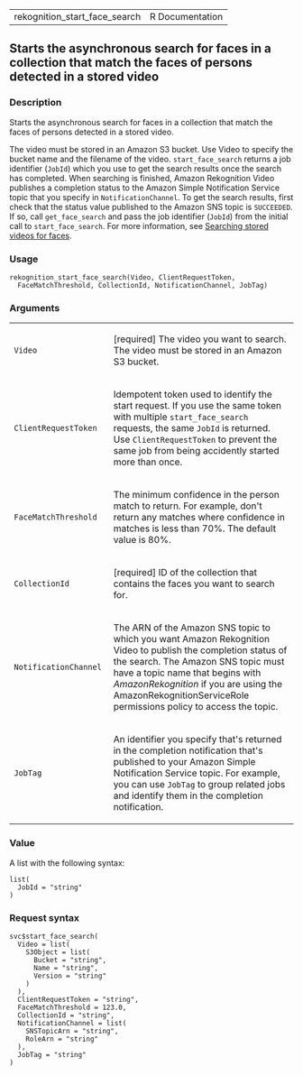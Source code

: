 <table style="width: 100%;">
<tbody>
<tr class="odd">
<td>rekognition_start_face_search</td>
<td style="text-align: right;">R Documentation</td>
</tr>
</tbody>
</table>

## Starts the asynchronous search for faces in a collection that match the faces of persons detected in a stored video

### Description

Starts the asynchronous search for faces in a collection that match the
faces of persons detected in a stored video.

The video must be stored in an Amazon S3 bucket. Use Video to specify
the bucket name and the filename of the video. `start_face_search`
returns a job identifier (`JobId`) which you use to get the search
results once the search has completed. When searching is finished,
Amazon Rekognition Video publishes a completion status to the Amazon
Simple Notification Service topic that you specify in
`NotificationChannel`. To get the search results, first check that the
status value published to the Amazon SNS topic is `SUCCEEDED`. If so,
call `get_face_search` and pass the job identifier (`JobId`) from the
initial call to `start_face_search`. For more information, see
[Searching stored videos for
faces](https://docs.aws.amazon.com/rekognition/latest/dg/procedure-person-search-videos.html).

### Usage

    rekognition_start_face_search(Video, ClientRequestToken,
      FaceMatchThreshold, CollectionId, NotificationChannel, JobTag)

### Arguments

<table>
<colgroup>
<col style="width: 35%" />
<col style="width: 65%" />
</colgroup>
<tbody>
<tr class="odd">
<td><code id="rekognition_start_face_search_:_Video">Video</code></td>
<td><p>[required] The video you want to search. The video must be stored
in an Amazon S3 bucket.</p></td>
</tr>
<tr class="even">
<td><code
id="rekognition_start_face_search_:_ClientRequestToken">ClientRequestToken</code></td>
<td><p>Idempotent token used to identify the start request. If you use
the same token with multiple <code>start_face_search</code> requests,
the same <code>JobId</code> is returned. Use
<code>ClientRequestToken</code> to prevent the same job from being
accidently started more than once.</p></td>
</tr>
<tr class="odd">
<td><code
id="rekognition_start_face_search_:_FaceMatchThreshold">FaceMatchThreshold</code></td>
<td><p>The minimum confidence in the person match to return. For
example, don't return any matches where confidence in matches is less
than 70%. The default value is 80%.</p></td>
</tr>
<tr class="even">
<td><code
id="rekognition_start_face_search_:_CollectionId">CollectionId</code></td>
<td><p>[required] ID of the collection that contains the faces you want
to search for.</p></td>
</tr>
<tr class="odd">
<td><code
id="rekognition_start_face_search_:_NotificationChannel">NotificationChannel</code></td>
<td><p>The ARN of the Amazon SNS topic to which you want Amazon
Rekognition Video to publish the completion status of the search. The
Amazon SNS topic must have a topic name that begins with
<em>AmazonRekognition</em> if you are using the
AmazonRekognitionServiceRole permissions policy to access the
topic.</p></td>
</tr>
<tr class="even">
<td><code id="rekognition_start_face_search_:_JobTag">JobTag</code></td>
<td><p>An identifier you specify that's returned in the completion
notification that's published to your Amazon Simple Notification Service
topic. For example, you can use <code>JobTag</code> to group related
jobs and identify them in the completion notification.</p></td>
</tr>
</tbody>
</table>

### Value

A list with the following syntax:

    list(
      JobId = "string"
    )

### Request syntax

    svc$start_face_search(
      Video = list(
        S3Object = list(
          Bucket = "string",
          Name = "string",
          Version = "string"
        )
      ),
      ClientRequestToken = "string",
      FaceMatchThreshold = 123.0,
      CollectionId = "string",
      NotificationChannel = list(
        SNSTopicArn = "string",
        RoleArn = "string"
      ),
      JobTag = "string"
    )
